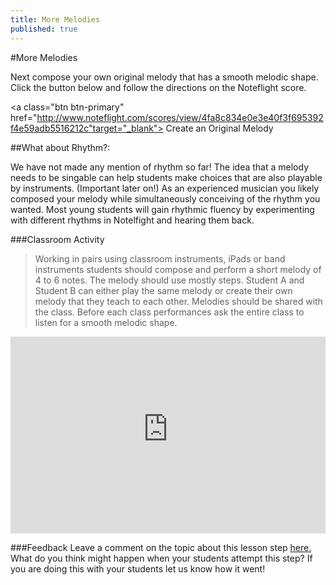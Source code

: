 ```yaml
---
title: More Melodies
published: true
---
```


#More Melodies

Next compose your own original melody that has a smooth melodic shape. Click the button below and follow the directions on the Noteflight score.  

<a class="btn btn-primary" href="http://www.noteflight.com/scores/view/4fa8c834e0e3e40f3f695392f4e59adb5516212c"target="_blank"><i class="fa fa-music"></i> Create an Original Melody</a>


##What about Rhythm?:

We have not made any mention of rhythm so far! The idea that a melody needs to be singable can help students make choices that are also playable by instruments. (Important later on!) As an experienced musician you likely composed your melody while simultaneously conceiving of the rhythm you wanted. Most young students will gain rhythmic fluency by experimenting with different rhythms in Notelfight and hearing them back. 


###Classroom Activity
>Working in pairs using classroom instruments, iPads or band instruments students should compose and perform a short melody of 4 to 6 notes. The melody should use mostly steps. Student A and Student B can either play the same melody or create their own melody that they teach to each other. Melodies should be shared with the class. Before each class performances ask the entire class to listen for a smooth melodic shape. 

<iframe width="100%" height="315" src="https://threering-artifacts.s3.amazonaws.com/9ABBAA35-5448-4979-AD61-CCB083C1672A.mp4" frameborder="0" allowfullscreen></iframe>



###Feedback
Leave a comment on the topic about this lesson step [here.](http://discourse.yciw.net/t/creating-a-singable-memorable-melody/24?u=matt) What do you think might happen when your students attempt this step? If you are doing this with your students let us know how it went!



